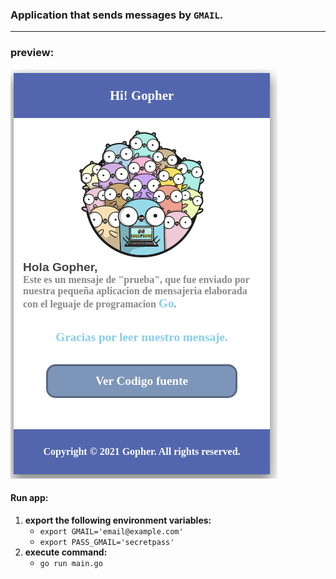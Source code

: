 ### Application that sends messages by ```GMAIL```.
---
### preview:
![screenshot](./screenshot_2021-07-16-220011.png)
#### Run app:
1. **export the following environment variables:**
    - ```export GMAIL='email@example.com'```
    - ```export PASS_GMAIL='secretpass'```
2. **execute command:** 
    - ```go run main.go```
